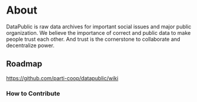 # About
DataPublic is raw data archives for important social issues and major public organization. We believe the importance of correct and public data to make people trust each other. And trust is the cornerstone to collaborate and decentralize power.

## Roadmap

https://github.com/parti-coop/datapublic/wiki

### How to Contribute

